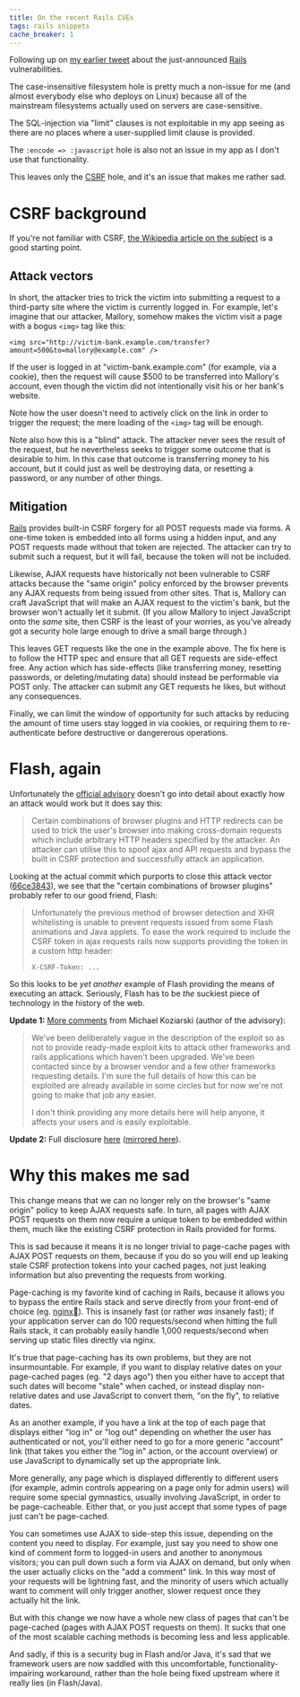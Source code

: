 ```yaml
---
title: On the recent Rails CVEs
tags: rails snippets
cache_breaker: 1
---
```


Following up on [my earlier tweet](/twitter/569) about the just-announced [Rails](/wiki/Rails) vulnerabilities.

The case-insensitive filesystem hole is pretty much a non-issue for me (and almost everybody else who deploys on Linux) because all of the mainstream filesystems actually used on servers are case-sensitive.

The SQL-injection via "limit" clauses is not exploitable in my app seeing as there are no places where a user-supplied limit clause is provided.

The `:encode => :javascript` hole is also not an issue in my app as I don't use that functionality.

This leaves only the [CSRF](/wiki/CSRF) hole, and it's an issue that makes me rather sad.

# CSRF background

If you're not familiar with CSRF, [the Wikipedia article on the subject](http://en.wikipedia.org/wiki/Cross-site_request_forgery) is a good starting point.

## Attack vectors

In short, the attacker tries to trick the victim into submitting a request to a third-party site where the victim is currently logged in. For example, let's imagine that our attacker, Mallory, somehow makes the victim visit a page with a bogus `<img>` tag like this:

    <img src="http://victim-bank.example.com/transfer?amount=500&to=mallory@example.com" />

If the user is logged in at "victim-bank.example.com" (for example, via a cookie), then the request will cause $500 to be transferred into Mallory's account, even though the victim did not intentionally visit his or her bank's website.

Note how the user doesn't need to actively click on the link in order to trigger the request; the mere loading of the `<img>` tag will be enough.

Note also how this is a "blind" attack. The attacker never sees the result of the request, but he nevertheless seeks to trigger some outcome that is desirable to him. In this case that outcome is transferring money to his account, but it could just as well be destroying data, or resetting a password, or any number of other things.

## Mitigation

[Rails](/wiki/Rails) provides built-in CSRF forgery for all POST requests made via forms. A one-time token is embedded into all forms using a hidden input, and any POST requests made without that token are rejected. The attacker can try to submit such a request, but it will fail, because the token will not be included.

Likewise, AJAX requests have historically not been vulnerable to CSRF attacks because the "same origin" policy enforced by the browser prevents any AJAX requests from being issued from other sites. That is, Mallory can craft JavaScript that will make an AJAX request to the victim's bank, but the browser won't actually let it submit. (If you allow Mallory to inject JavaScript onto the *same* site, then CSRF is the least of your worries, as you've already got a security hole large enough to drive a small barge through.)

This leaves GET requests like the one in the example above. The fix here is to follow the HTTP spec and ensure that all GET requests are side-effect free. Any action which has side-effects (like transferring money, resetting passwords, or deleting/mutating data) should instead be performable via POST only. The attacker can submit any GET requests he likes, but without any consequences.

Finally, we can limit the window of opportunity for such attacks by reducing the amount of time users stay logged in via cookies, or requiring them to re-authenticate before destructive or dangererous operations.

# Flash, again

Unfortunately the [official advisory](http://weblog.rubyonrails.org/2011/2/8/csrf-protection-bypass-in-ruby-on-rails) doesn't go into detail about exactly how an attack would work but it does say this:

> Certain combinations of browser plugins and HTTP redirects can be used to trick the user's browser into making cross-domain requests which include arbitrary HTTP headers specified by the attacker. An attacker can utilise this to spoof ajax and API requests and bypass the built in CSRF protection and successfully attack an application.

Looking at the actual commit which purports to close this attack vector ([66ce3843](https://github.com/rails/rails/commit/66ce3843d32e9f2ac3b1da20067af53019bbb034)), we see that the "certain combinations of browser plugins" probably refer to our good friend, Flash:

> Unfortunately the previous method of browser detection and XHR whitelisting is unable to prevent requests issued from some Flash animations and Java applets. To ease the work required to include the CSRF token in ajax requests rails now supports providing the token in a custom http header:
>
>     X-CSRF-Token: ...

So this looks to be *yet another* example of Flash providing the means of executing an attack. Seriously, Flash has to be *the* suckiest piece of technology in the history of the web.

**Update 1:** [More comments](http://groups.google.com/group/rubyonrails-core/browse_thread/thread/9e2ed6b4343238e) from Michael Koziarski (author of the advisory):

> We've been deliberately vague in the description of the exploit so as not to provide ready-made exploit kits to attack other frameworks and rails applications which haven't been upgraded. We've been contacted since by a browser vendor and a few other frameworks requesting details. I'm sure the full details of how this can be exploited are already available in some circles but for now we're not going to make that job any easier.
>
> I don't think providing any more details here will help anyone, it affects your users and is easily exploitable.

**Update 2:** Full disclosure [here](http://lists.webappsec.org/pipermail/websecurity_lists.webappsec.org/2011-February/007533.html) ([mirrored here](/snippets/27.txt)).

# Why this makes me sad

This change means that we can no longer rely on the browser's "same origin" policy to keep AJAX requests safe. In turn, all pages with AJAX POST requests on them now require a unique token to be embedded within them, much like the existing CSRF protection in Rails provided for forms.

This is sad because it means it is no longer trivial to page-cache pages with AJAX POST requests on them, because if you do so you will end up leaking stale CSRF protection tokens into your cached pages, not just leaking information but also preventing the requests from working.

Page-caching is my favorite kind of caching in Rails, because it allows you to bypass the entire Rails stack and serve directly from your front-end of choice (eg. [nginx](/wiki/nginx%1d)). This is insanely fast (or rather *was* insanely fast); if your application server can do 100 requests/second when hitting the full Rails stack, it can probably easily handle 1,000 requests/second when serving up static files directly via nginx.

It's true that page-caching has its own problems, but they are not insurmountable. For example, if you want to display relative dates on your page-cached pages (eg. "2 days ago") then you either have to accept that such dates will become "stale" when cached, or instead display non-relative dates and use JavaScript to convert them, "on the fly", to relative dates.

As an another example, if you have a link at the top of each page that displays either "log in" or "log out" depending on whether the user has authenticated or not, you'll either need to go for a more generic "account" link (that takes you either the "log in" action, or the account overview) or use JavaScript to dynamically set up the appropriate link.

More generally, any page which is displayed differently to different users (for example, admin controls appearing on a page only for admin users) will require some special gymnastics, usually involving JavaScript, in order to be page-cacheable. Either that, or you just accept that some types of page just can't be page-cached.

You can sometimes use AJAX to side-step this issue, depending on the content you need to display. For example, just say you need to show one kind of comment form to logged-in users and another to anonymous visitors; you can pull down such a form via AJAX on demand, but only when the user actually clicks on the "add a comment" link. In this way most of your requests will be lightning fast, and the minority of users which actually want to comment will only trigger another, slower request once they actually hit the link.

But with this change we now have a whole new class of pages that can't be page-cached (pages with AJAX POST requests on them). It sucks that one of the most scalable caching methods is becoming less and less applicable.

And sadly, if this is a security bug in Flash and/or Java, it's sad that we framework users are now saddled with this uncomfortable, functionality-impairing workaround, rather than the hole being fixed upstream where it really lies (in Flash/Java).
